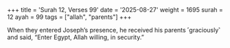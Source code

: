 +++
title = 'Surah 12, Verses 99'
date = '2025-08-27'
weight = 1695
surah = 12
ayah = 99
tags = ["allah", "parents"]
+++

When they entered Joseph’s presence, he received his parents ˹graciously˺ and said, “Enter Egypt, Allah willing, in security.”